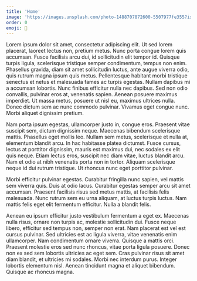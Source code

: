 ```yaml
---
title: 'Home'
image: 'https://images.unsplash.com/photo-1488707872600-5507977fe355?ixid=MnwxMjA3fDB8MHxwaG90by1wYWdlfHx8fGVufDB8fHx8&ixlib=rb-1.2.1&auto=format&fit=crop&w=1950&q=80'
order: 0
emoji: 🏡
---
```



Lorem ipsum dolor sit amet, consectetur adipiscing elit. Ut sed lorem placerat, laoreet lectus non, pretium metus. Nunc porta congue lorem quis accumsan. Fusce facilisis arcu dui, id sollicitudin elit tempor id. Quisque turpis ligula, scelerisque tristique semper condimentum, tempus non enim. Phasellus gravida, diam sit amet sollicitudin luctus, ante augue viverra odio, quis rutrum magna ipsum quis metus. Pellentesque habitant morbi tristique senectus et netus et malesuada fames ac turpis egestas. Nullam dapibus mi a accumsan lobortis. Nunc finibus efficitur nulla nec dapibus. Sed non odio convallis, pulvinar eros at, venenatis sapien. Aenean posuere maximus imperdiet. Ut massa metus, posuere ut nisl eu, maximus ultrices nulla. Donec dictum sem ac nunc commodo pulvinar. Vivamus eget congue nunc. Morbi aliquet dignissim pretium.

Nam porta ipsum egestas, ullamcorper justo in, congue eros. Praesent vitae suscipit sem, dictum dignissim neque. Maecenas bibendum scelerisque mattis. Phasellus eget mollis leo. Nullam sem metus, scelerisque et nulla at, elementum blandit arcu. In hac habitasse platea dictumst. Fusce cursus, lectus at porttitor dignissim, mauris est maximus dui, nec sodales ex elit quis neque. Etiam lectus eros, suscipit nec diam vitae, luctus blandit arcu. Nam et odio at nibh venenatis porta non in tortor. Aliquam scelerisque neque id dui rutrum tristique. Ut rhoncus nunc eget porttitor pulvinar.

Morbi efficitur pulvinar egestas. Curabitur fringilla nunc sapien, vel mattis sem viverra quis. Duis at odio lacus. Curabitur egestas semper arcu sit amet accumsan. Praesent facilisis risus sed metus mattis, at facilisis felis malesuada. Nunc rutrum sem eu urna aliquam, at luctus turpis luctus. Nam mattis felis eget elit fermentum efficitur. Nulla a blandit felis.

Aenean eu ipsum efficitur justo vestibulum fermentum a eget ex. Maecenas nulla risus, ornare non turpis ac, molestie sollicitudin dui. Fusce neque libero, efficitur sed tempus non, semper non erat. Nam placerat est vel est cursus pulvinar. Sed ultricies est ac ligula viverra, vitae venenatis enim ullamcorper. Nam condimentum ornare viverra. Quisque a mattis orci. Praesent molestie eros sed nunc rhoncus, vitae porta ligula posuere. Donec non ex sed sem lobortis ultricies ac eget sem. Cras pulvinar risus sit amet diam blandit, et ultricies mi sodales. Morbi nec interdum purus. Integer lobortis elementum nisl. Aenean tincidunt magna et aliquet bibendum. Quisque ac rhoncus magna.